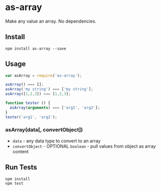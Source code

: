 # as-array

Make any value an array. No dependencies.

## Install

```
npm install as-array --save
```

## Usage

```js
var asArray = require('as-array');

asArray() === [];
asArray('my string') === ['my string'];
asArray([1,2,3]) === [1,2,3];

function tester () {
  asArray(arguments) === ['arg1', 'arg2'];
}
tester('arg1', 'arg2');
```

### asArray(data[, convertObject])

* `data` - any data type to convert to an array
* `convertObject` - OPTIONAL `boolean` - pull values from object as array content

## Run Tests

```
npm install
npm test
```
